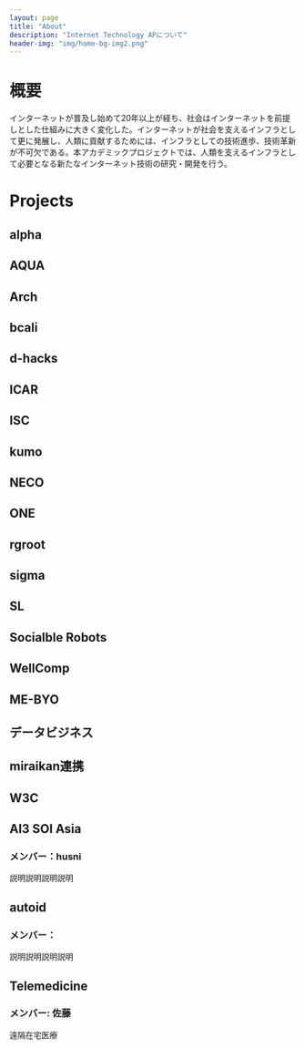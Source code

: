```yaml
---
layout: page
title: "About"
description: "Internet Technology APについて"
header-img: "img/home-bg-img2.png"
---
```

# 概要
インターネットが普及し始めて20年以上が経ち、社会はインターネットを前提しとした仕組みに大きく変化した。インターネットが社会を支えるインフラとして更に発展し、人類に貢献するためには、インフラとしての技術進歩、技術革新が不可欠である。本アカデミックプロジェクトでは、人類を支えるインフラとして必要となる新たなインターネット技術の研究・開発を行う。 
 
 # Projects
## alpha
## AQUA
## Arch
## bcali
## d-hacks
## ICAR
## ISC
## kumo
## NECO
## ONE
## rgroot
## sigma
## SL
## Socialble Robots
## WellComp
## ME-BYO
## データビジネス
## miraikan連携
## W3C
## AI3 SOI Asia
### メンバー：husni
説明説明説明説明
## autoid
### メンバー：
説明説明説明説明
## Telemedicine
### メンバー: 佐藤
遠隔在宅医療

 
